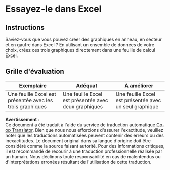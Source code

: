 <!--
CO_OP_TRANSLATOR_METADATA:
{
  "original_hash": "1e00fe6a244c2f8f9a794c862661dd4f",
  "translation_date": "2025-08-24T14:10:41+00:00",
  "source_file": "3-Data-Visualization/11-visualization-proportions/assignment.md",
  "language_code": "fr"
}
-->
# Essayez-le dans Excel

## Instructions

Saviez-vous que vous pouvez créer des graphiques en anneau, en secteur et en gaufre dans Excel ? En utilisant un ensemble de données de votre choix, créez ces trois graphiques directement dans une feuille de calcul Excel.

## Grille d'évaluation

| Exemplaire                                              | Adéquat                                           | À améliorer                                           |
| ------------------------------------------------------- | ------------------------------------------------ | ----------------------------------------------------- |
| Une feuille Excel est présentée avec les trois graphiques | Une feuille Excel est présentée avec deux graphiques | Une feuille Excel est présentée avec un seul graphique |

**Avertissement** :  
Ce document a été traduit à l'aide du service de traduction automatique [Co-op Translator](https://github.com/Azure/co-op-translator). Bien que nous nous efforcions d'assurer l'exactitude, veuillez noter que les traductions automatisées peuvent contenir des erreurs ou des inexactitudes. Le document original dans sa langue d'origine doit être considéré comme la source faisant autorité. Pour des informations critiques, il est recommandé de recourir à une traduction professionnelle réalisée par un humain. Nous déclinons toute responsabilité en cas de malentendus ou d'interprétations erronées résultant de l'utilisation de cette traduction.